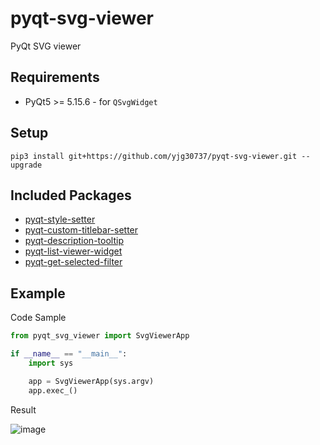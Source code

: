 # pyqt-svg-viewer
PyQt SVG viewer

## Requirements
* PyQt5 >= 5.15.6 - for `QSvgWidget`

## Setup
```pip3 install git+https://github.com/yjg30737/pyqt-svg-viewer.git --upgrade```

## Included Packages
* <a href="https://github.com/yjg30737/pyqt-style-setter.git">pyqt-style-setter</a>
* <a href="https://github.com/yjg30737/pyqt-custom-titlebar-setter.git">pyqt-custom-titlebar-setter</a>
* <a href="https://github.com/yjg30737/pyqt-description-tooltip.git">pyqt-description-tooltip</a>
* <a href="https://github.com/yjg30737/pyqt-list-viewer-widget.git">pyqt-list-viewer-widget</a>
* <a href="https://github.com/yjg30737/pyqt-get-selected-filter.git">pyqt-get-selected-filter</a>

## Example
Code Sample
```python
from pyqt_svg_viewer import SvgViewerApp

if __name__ == "__main__":
    import sys

    app = SvgViewerApp(sys.argv)
    app.exec_()
```

Result

![image](https://user-images.githubusercontent.com/55078043/172029072-1c7dec00-f471-4631-9ab2-04b25af8b6af.png)



